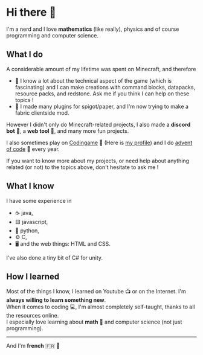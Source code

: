 # Hi there 👋

I'm a nerd and I love **mathematics** (like really), physics and of course programming and computer science.

## What I do

A considerable amount of my lifetime was spent on Minecraft, and therefore
- 🔩 I know a lot about the technical aspect of the game (which is fascinating) and I can make creations with command blocks, datapacks, resource packs, and redstone. Ask me if you think I can help on these topics !
- 🔌 I made many plugins for spigot/paper, and I'm now trying to make a fabric clientside mod.

However I didn't only do Minecraft-related projects, I also made a **discord bot** 🤖, a **web tool** 🔧, and many more fun projects.

I also sometimes play on [Codingame](https://www.codingame.com/) 🧩 (Here is [my profile](https://www.codingame.com/profile/ace136d450d023344c8451605faaec018445904)) and I do [advent of code](https://adventofcode.com/) 🎄 every year.

If you want to know more about my projects, or need help about anything related (or not) to the topics above, don't hesitate to ask me !

## What I know

I have some experience in
- ☕️ java,
- 🟨 javascript,
- 🐍 python,
- ⚙️ C,
- 🖥️ and the web things: HTML and CSS.

I've also done a tiny bit of C# for unity.

## How I learned

Most of the things I know, I learned on Youtube 📺 or on the Internet. I'm **always willing to learn something new**.  
When it comes to coding 💻, I'm almost completely self-taught, thanks to all the resources online.  
I especially love learning about **math** 🔢 and computer science (not just programming).

***

And I'm **french** 🇫🇷 🥖

<!--
**itsRed-v2/itsRed-v2** is a ✨ _special_ ✨ repository because its `README.md` (this file) appears on your GitHub profile.

Here are some ideas to get you started:

- 🔭 I’m currently working on ...
- 🌱 I’m currently learning ...
- 👯 I’m looking to collaborate on ...
- 🤔 I’m looking for help with ...
- 💬 Ask me about ...
- 📫 How to reach me: ...
- 😄 Pronouns: ...
- ⚡ Fun fact: ...
-->
